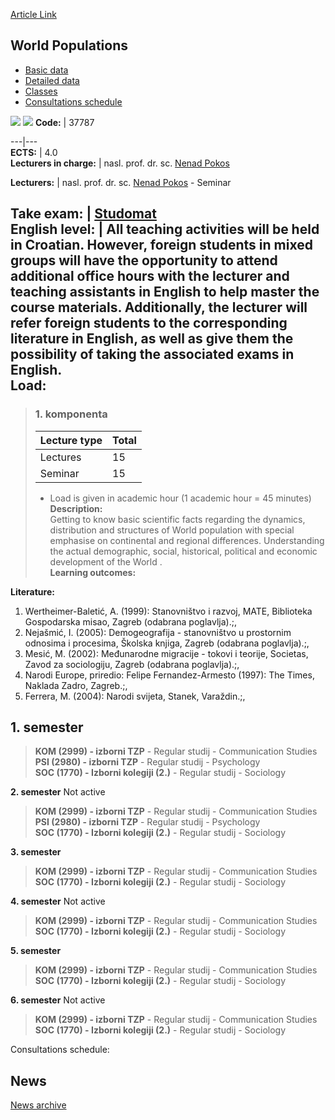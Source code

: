 [Article Link](https://www.fhs.hr/en/course/worpop)

## World Populations
  * [Basic data](https://www.fhs.hr/en/course/worpop#v1id-523845_259624_1_0 "Basic data")
  * [Detailed data](https://www.fhs.hr/en/course/worpop#v1id-523845_259624_1_1 "Detailed data")
  * [Classes](https://www.fhs.hr/en/course/worpop#v1id-523845_259624_1_2 "Classes")
  * [Consultations schedule](https://www.fhs.hr/en/course/worpop#v1id-523845_259624_1_3 "Consultations schedule")


[![](https://www.fhs.hr/img/flags/gif/hr.gif)](https://www.fhs.hr/predmet/stasvi) [![](https://www.fhs.hr/img/flags/gif/gb.gif)](https://www.fhs.hr/en/course/worpop)
**Code:** |  37787  
  
---|---  
**ECTS:** |  4.0   
**Lecturers in charge:** |  nasl. prof. dr. sc. [Nenad Pokos](https://www.fhs.hr/staff/nenad.pokos)   
  
**Lecturers:** |  nasl. prof. dr. sc. [Nenad Pokos](https://www.fhs.hr/djelatnik/nenad.pokos) - Seminar  
  
**Take exam:** |  [Studomat](http://www.isvu.hr/studomat)  
**English level:** |  All teaching activities will be held in Croatian. However, foreign students in mixed groups will have the opportunity to attend additional office hours with the lecturer and teaching assistants in English to help master the course materials. Additionally, the lecturer will refer foreign students to the corresponding literature in English, as well as give them the possibility of taking the associated exams in English.   
**Load:**  
---  
> ### 1. komponenta
> | Lecture type | Total  
> ---|---  
> Lectures | 15  
> Seminar | 15  
> * Load is given in academic hour (1 academic hour = 45 minutes)   
**Description:**  
> Getting to know basic scientific facts regarding the dynamics, distribution and structures of World population with special emphasise on continental and regional differences. Understanding the actual demographic, social, historical, political and economic development of the World .  
**Learning outcomes:**  

  
**Literature:**  
  1. Wertheimer-Baletić, A. (1999): Stanovništvo i razvoj, MATE, Biblioteka Gospodarska misao, Zagreb (odabrana poglavlja).;, 
  2. Nejašmić, I. (2005): Demogeografija - stanovništvo u prostornim odnosima i procesima, Školska knjiga, Zagreb (odabrana poglavlja).;, 
  3. Mesić, M. (2002): Međunarodne migracije - tokovi i teorije, Societas, Zavod za sociologiju, Zagreb (odabrana poglavlja).;, 
  4. Narodi Europe, priredio: Felipe Fernandez-Armesto (1997): The Times, Naklada Zadro, Zagreb.;, 
  5. Ferrera, M. (2004): Narodi svijeta, Stanek, Varaždin.;, 

  
**1. semester**  
---  
> **KOM (2999) - izborni TZP** - Regular studij - Communication Studies  
>  **PSI (2980) - izborni TZP** - Regular studij - Psychology  
>  **SOC (1770) - Izborni kolegiji (2.)** - Regular studij - Sociology  
>   
  
**2. semester** Not active  
> **KOM (2999) - izborni TZP** - Regular studij - Communication Studies  
>  **PSI (2980) - izborni TZP** - Regular studij - Psychology  
>  **SOC (1770) - Izborni kolegiji (2.)** - Regular studij - Sociology  
>   
  
**3. semester**  
> **KOM (2999) - izborni TZP** - Regular studij - Communication Studies  
>  **SOC (1770) - Izborni kolegiji (2.)** - Regular studij - Sociology  
>   
  
**4. semester** Not active  
> **KOM (2999) - izborni TZP** - Regular studij - Communication Studies  
>  **SOC (1770) - Izborni kolegiji (2.)** - Regular studij - Sociology  
>   
  
**5. semester**  
> **KOM (2999) - izborni TZP** - Regular studij - Communication Studies  
>  **SOC (1770) - Izborni kolegiji (2.)** - Regular studij - Sociology  
>   
  
**6. semester** Not active  
> **KOM (2999) - izborni TZP** - Regular studij - Communication Studies  
>  **SOC (1770) - Izborni kolegiji (2.)** - Regular studij - Sociology  
>   
Consultations schedule: 


## News
[News archive](https://www.fhs.hr/en/course/worpop?@=20pj2#news_77251 "News archive")
